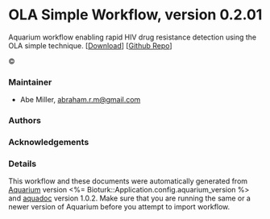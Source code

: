 # OLA Simple Workflow, version 0.2.01

Aquarium workflow enabling rapid HIV drug resistance detection using the OLA simple technique. [[Download](OLASimple-Protocols.aq)] [[Github Repo](https://github.com/OLA-Simple/OLASimple-Protocols)]

&copy; 


### Maintainer
- Abe Miller, <abraham.r.m@gmail.com>

### Authors

### Acknowledgements

### Details
This workflow and these documents were automatically generated from
[Aquarium](http://www.aquarium.bio) version <%= Bioturk::Application.config.aquarium_version %> and
[aquadoc](https://github.com/klavinslab/aquadoc) version 1.0.2.
Make sure that you are running the same or a newer version of Aquarium before you attempt to
import workflow.
